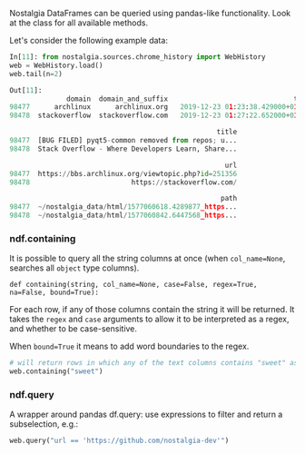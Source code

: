 Nostalgia DataFrames can be queried using pandas-like functionality. Look at the class for all available methods.

Let's consider the following example data:

```python
In[11]: from nostalgia.sources.chrome_history import WebHistory
web = WebHistory.load()
web.tail(n=2)

Out[11]:
              domain  domain_and_suffix                               time
98477      archlinux      archlinux.org   2019-12-23 01:23:38.429000+01:00
98478  stackoverflow  stackoverflow.com   2019-12-23 01:27:22.652000+01:00

                                                   title
98477  [BUG FILED] pyqt5-common removed from repos; u...
98478  Stack Overflow - Where Developers Learn, Share...

                                                     url
98477  https://bbs.archlinux.org/viewtopic.php?id=251356
98478                         https://stackoverflow.com/

                                                    path
98477  ~/nostalgia_data/html/1577060618.4289877_https...
98478  ~/nostalgia_data/html/1577060842.6447568_https...
```

### ndf.containing

It is possible to query all the string columns at once (when `col_name=None`, searches all `object` type columns).

```def containing(string, col_name=None, case=False, regex=True, na=False, bound=True):```

For each row, if any of those columns contain the string it will be returned. It takes the `regex` and `case` arguments to allow it to be interpreted as a regex, and whether to be case-sensitive.

When `bound=True` it means to add word boundaries to the regex.

```python
# will return rows in which any of the text columns contains "sweet" as a word
web.containing("sweet")
```

### ndf.query

A wrapper around pandas df.query: use expressions to filter and return a subselection, e.g.:

```python
web.query("url == 'https://github.com/nostalgia-dev'")
```
